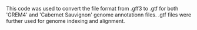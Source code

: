 This code was used to convert the file format from .gff3 to .gtf for both 'GREM4' and 'Cabernet Sauvignon' genome annotationn files. .gtf files were further used for genome indexing and alignment. 
